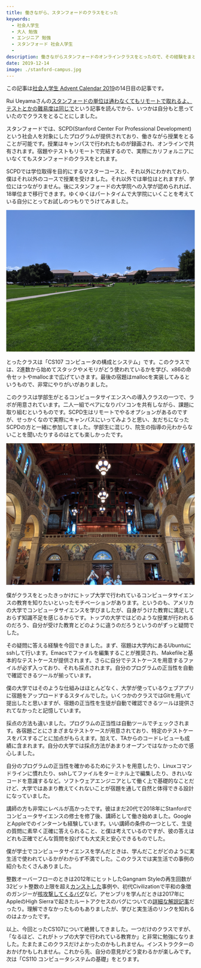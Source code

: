 ```yaml
---
title: 働きながら、スタンフォードのクラスをとった
keywords:
  - 社会人学生
  - 大人 勉強
  - エンジニア 勉強
  - スタンフォード 社会人学生
  - 
description: 働きながらスタンフォードのオンラインクラスをとったので、その経験をまとめます。
date: 2019-12-14
image: ./stanford-campus.jpg
---
```

この記事は[社会人学生 Advent Calendar 2019](https://adventar.org/calendars/4496)の14日目の記事です。

Rui Ueyamaさんの[スタンフォードの単位は通わなくてもリモートで取れるよ、テストとかの難易度は同じで](https://note.com/ruiu/n/n7e1a79f5e9e4)という記事を読んでから、いつかは自分もと思っていたのでクラスをとることにしました。

スタンフォードでは、SCPD(Stanford Center For Professional Development)という社会人を対象にしたプログラムが提供されており、働きながら授業をとることが可能です。授業はキャンパスで行われたものが録画され、オンラインで共有されます。宿題やテストもリモートで完結するので、実際にカリフォルニアにいなくてもスタンフォードのクラスをとれます。

SCPDでは学位取得を目的にするマスターコースと、それ以外にわかれており、僕はそれ以外のコースで授業を受けました。それ以外では単位はとれますが、学位にはつながりません。後にスタンフォードの大学院への入学が認められれば、18単位まで移行できます。ゆくゆくはパートタイムで大学院にいくことを考えている自分にとってお試しのつもりでうけてみました。

![](./stanford-campus.jpg "スタンフォードのキャンパス")

とったクラスは「CS107 コンピュータの構成とシステム」です。このクラスでは、2進数から始めてスタックやメモリがどう使われているかを学び、x86の命令セットやmallocまで広げていきます。最後の宿題はmallocを実装してみるというもので、非常にやりがいがありました。

このクラスは学部生がとるコンピュータサイエンスへの導入クラスの一つで、ラボが用意されています。二人一組でペアになりパソコンを共有しながら、課題に取り組むというものです。SCPD生はリモートでやるオプションがあるのですが、せっかくなので実際にキャンパスにいってみようと思い、友だちになったSCPDの方と一緒に参加してました。学部生に混じり、院生の指導の元わからないことを聞いたりするのはとても楽しかったです。

![](./stanford-chapel.jpg "スタンフォード内にある教会")

僕がクラスをとったきっかけにトップ大学で行われているコンピュータサイエンスの教育を知りたいといったモチベーションがあります。というのも、アメリカの大学でコンピュータサイエンスを学びましたが、自身がうけた教育に満足しておらず知識不足を感じるからです。トップの大学ではどのような授業が行われるのだろう、自分が受けた教育とどのように違うのだろうというのがずっと疑問でした。

その疑問に答える経験を今回できました。まず、宿題は大学内にあるUbuntuにsshして行います。Emacsでファイルを編集することが推奨され、Makefileと基本的なテストケースが提供されます。さらに自分でテストケースを用意するファイルが必ず入っており、それも採点されます。自分のプログラムの正当性を自動で確認できるツールが揃っています。

僕の大学ではそのような仕組みはほとんどなく、大学が使っているウェブアプリに宿題をアップロードするスタイルでした。いくつかのクラスではGitを用いて提出したと思いますが、宿題の正当性を生徒が自動で確認できるツールは提供されてなかったと記憶しています。

採点の方法も違いました。プログラムの正当性は自動ツールでチェックされます。各宿題ごとにさまざまなテストケースが用意されており、特定のテストケースをパスするごとに加点がもらえます。加えて、TAからのコードレビューも成績に含まれます。自分の大学では採点方法があまりオープンではなかったので感心しました。

自分のプログラムの正当性を確かめるためにテストを用意したり、Linuxコマンドラインに慣れたり、sshしてファイルをターミナル上で編集したり、きれいなコードを意識するなど。ソフトウェアエンジニアとして働く上で基礎的なことだけど、大学ではあまり教えてくれないことが宿題を通して自然と体得できる設計になっていました。

講師の方も非常にレベルが高かったです。彼はまだ20代で2018年にStanfordでコンピュータサイエンスの修士を修了後、講師として働き始めました。GoogleとAppleでのインターンも経験しています。いい講師の条件の一つとして、生徒の質問に素早く正確に答えられること、と僕は考えているのですが、彼の答えはどれも正確でどんな質問を投げても大丈夫と安心できるものでした。

僕が学士でコンピュータサイエンスを学んだときは、学んだことがどのように実生活で使われているかがわからず不満でした。このクラスでは実生活での事例の紹介もたくさんありました。

整数オーバーフローのときは2012年にヒットしたGangnam Styleの再生回数が32ビット整数の上限を超え[カンストした](https://news.yahoo.co.jp/byline/taromatsumura/20141204-00041207/)事例や、初代Civilizationで平和の象徴のガンジーが[核攻撃してくるバグ](https://note.com/ruiu/n/n89d18450b1bb)など。アセンブリを学んだときは2017年にAppleのHigh Sierraで起きたルートアクセスのバグについての[詳細な解説記事](https://objective-see.com/blog/blog_0x24.html)だったり。理解できなかったものもありましたが、学びと実生活のリンクを知れるのはよかったです。

以上、今回とったCS107について絶賛してきました。一つだけのクラスですが、「なるほど、これがトップの大学で行われている教育か」と非常に勉強になりました。たまたまこのクラスだけよかったのかもしれません。インストラクターのおかげかもしれません。これから先、自分の意見がどう変わるかが楽しみです。次は「CS110 コンピュータシステムの基礎」をとります。
